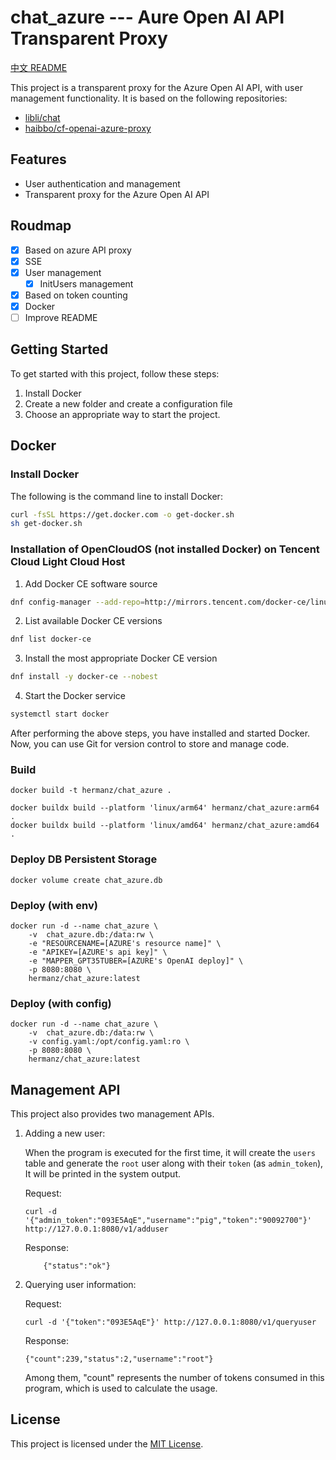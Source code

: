 # chat_azure --- Aure Open AI API Transparent Proxy

[中文 README](./README.md)

This project is a transparent proxy for the Azure Open AI API, with user management functionality. It is based on the following repositories:

- [libli/chat](https://github.com/libli/chat)
- [haibbo/cf-openai-azure-proxy](https://github.com/haibbo/cf-openai-azure-proxy)

## Features

- User authentication and management
- Transparent proxy for the Azure Open AI API

## Roudmap

- [x] Based on azure API proxy
- [x] SSE
- [x] User management
  - [x] InitUsers management
- [x] Based on token counting
- [x] Docker
- [ ] Improve README

## Getting Started

To get started with this project, follow these steps:

1. Install Docker
2. Create a new folder and create a configuration file
3. Choose an appropriate way to start the project.

## Docker

### Install Docker

The following is the command line to install Docker:

```bash
curl -fsSL https://get.docker.com -o get-docker.sh
sh get-docker.sh
```

### Installation of OpenCloudOS (not installed Docker) on Tencent Cloud Light Cloud Host

1. Add Docker CE software source

```bash
dnf config-manager --add-repo=http://mirrors.tencent.com/docker-ce/linux/centos/docker-ce.repo
```

2. List available Docker CE versions

```bash
dnf list docker-ce
```

3. Install the most appropriate Docker CE version

```bash
dnf install -y docker-ce --nobest
```

4. Start the Docker service

```bash
systemctl start docker
```

After performing the above steps, you have installed and started Docker. Now, you can use Git for version control to store and manage code.

### Build

```shell
docker build -t hermanz/chat_azure .
```

```shell
docker buildx build --platform 'linux/arm64' hermanz/chat_azure:arm64 .
docker buildx build --platform 'linux/amd64' hermanz/chat_azure:amd64 .
```

### Deploy DB Persistent Storage

```shell
docker volume create chat_azure.db
```

### Deploy (with env)

```shell
docker run -d --name chat_azure \
    -v  chat_azure.db:/data:rw \
    -e "RESOURCENAME=[AZURE's resource name]" \
    -e "APIKEY=[AZURE's api key]" \
    -e "MAPPER_GPT35TUBER=[AZURE's OpenAI deploy]" \
    -p 8080:8080 \
    hermanz/chat_azure:latest
```

### Deploy (with config)

```shell
docker run -d --name chat_azure \
    -v  chat_azure.db:/data:rw \
    -v config.yaml:/opt/config.yaml:ro \
    -p 8080:8080 \
    hermanz/chat_azure:latest
```

## Management API

This project also provides two management APIs.

1. Adding a new user:

   When the program is executed for the first time, it will create the `users` table and generate the `root` user along with their `token` (as `admin_token`), It will be printed in the system output.

   Request:

   ```
   curl -d '{"admin_token":"093E5AqE","username":"pig","token":"90092700"}' http://127.0.0.1:8080/v1/adduser
   ```

   Response:

   ```
       {"status":"ok"}
   ```

2. Querying user information:

   Request:

   ```
   curl -d '{"token":"093E5AqE"}' http://127.0.0.1:8080/v1/queryuser
   ```

   Response:

   ```
   {"count":239,"status":2,"username":"root"}
   ```

   Among them, "count" represents the number of tokens consumed in this program, which is used to calculate the usage.

## License

This project is licensed under the [MIT License](https://opensource.org/licenses/MIT).
